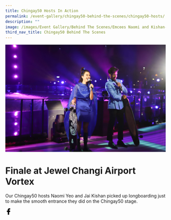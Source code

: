 ```yaml
---
title: Chingay50 Hosts In Action
permalink: /event-gallery/chingay50-behind-the-scenes/chingay50-hosts/
description: ""
image: /images/Event Gallery/Behind The Scenes/Emcees Naomi and Kishan-01.jpg
third_nav_title: Chingay50 Behind The Scenes
---
```

![Chingay50 Hosts Naomi and Kishan](/images/Event%20Gallery/Behind%20The%20Scenes/Emcees%20Naomi%20and%20Kishan-01.jpg)
# **Finale at Jewel Changi Airport Vortex**

Our Chingay50 hosts Naomi Yeo and Jai Kishan picked up longboarding just to make the smooth entrance they did on the Chingay50 stage.

<a href="http://www.facebook.com/sharer.php?u=http://www.chingay.gov.sg/image/chingay50-hosts" style="float:left;">
	<img src="/images/facebook.png" style="width:auto;height:20px;">
</a>